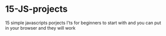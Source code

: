 # 15-JS-projects

15 simple javascripts porjects
I'ts for beginners to start with and you can put in your browser and they will work

